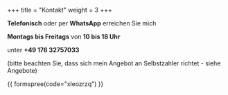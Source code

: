 +++
title = "Kontakt"
weight = 3
+++

**Telefonisch** oder per **WhatsApp** erreichen Sie mich

**Montags bis Freitags** von **10 bis 18 Uhr**

unter **+49 176 32757033**

(bitte beachten Sie, dass sich mein Angebot an Selbstzahler richtet - siehe Angebote)

{{ formspree(code="xleozrzq") }}

